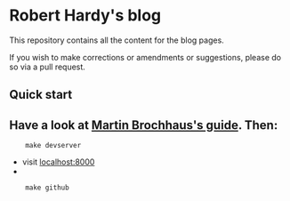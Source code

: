 Robert Hardy's blog
====
This repository contains all the content for the blog pages.

If you wish to make corrections or amendments or suggestions, please do so via
a pull request.


Quick start
----
Have a look at [Martin Brochhaus's guide](http://martinbrochhaus.com/pelican2.html).
Then:
-

        make devserver
- visit [localhost:8000](http://localhost:8000/)
-

        make github
